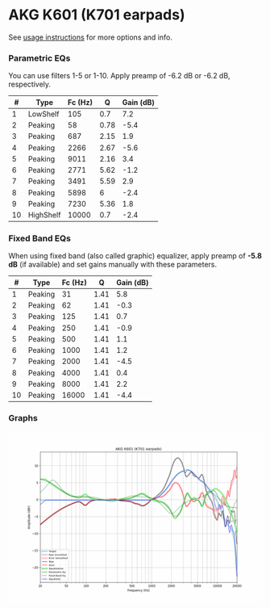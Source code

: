 # AKG K601 (K701 earpads)
See [usage instructions](https://github.com/jaakkopasanen/AutoEq#usage) for more options and info.

### Parametric EQs
You can use filters 1-5 or 1-10. Apply preamp of -6.2 dB or -6.2 dB, respectively.

|   # | Type      |   Fc (Hz) |    Q |   Gain (dB) |
|-----|-----------|-----------|------|-------------|
|   1 | LowShelf  |       105 | 0.7  |         7.2 |
|   2 | Peaking   |        58 | 0.78 |        -5.4 |
|   3 | Peaking   |       687 | 2.15 |         1.9 |
|   4 | Peaking   |      2266 | 2.67 |        -5.6 |
|   5 | Peaking   |      9011 | 2.16 |         3.4 |
|   6 | Peaking   |      2771 | 5.62 |        -1.2 |
|   7 | Peaking   |      3491 | 5.59 |         2.9 |
|   8 | Peaking   |      5898 | 6    |        -2.4 |
|   9 | Peaking   |      7230 | 5.36 |         1.8 |
|  10 | HighShelf |     10000 | 0.7  |        -2.4 |

### Fixed Band EQs
When using fixed band (also called graphic) equalizer, apply preamp of **-5.8 dB** (if available) and set gains manually with these parameters.

|   # | Type    |   Fc (Hz) |    Q |   Gain (dB) |
|-----|---------|-----------|------|-------------|
|   1 | Peaking |        31 | 1.41 |         5.8 |
|   2 | Peaking |        62 | 1.41 |        -0.3 |
|   3 | Peaking |       125 | 1.41 |         0.7 |
|   4 | Peaking |       250 | 1.41 |        -0.9 |
|   5 | Peaking |       500 | 1.41 |         1.1 |
|   6 | Peaking |      1000 | 1.41 |         1.2 |
|   7 | Peaking |      2000 | 1.41 |        -4.5 |
|   8 | Peaking |      4000 | 1.41 |         0.4 |
|   9 | Peaking |      8000 | 1.41 |         2.2 |
|  10 | Peaking |     16000 | 1.41 |        -4.4 |

### Graphs
![](./AKG%20K601%20(K701%20earpads).png)
